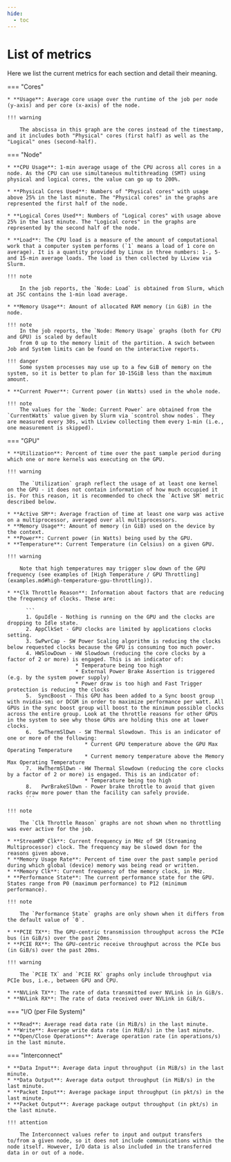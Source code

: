 ```yaml
---
hide:
  - toc
---
```

# List of metrics

Here we list the current metrics for each section and detail their meaning.

=== "Cores"

    * **Usage**: Average core usage over the runtime of the job per node (y-axis) and per core (x-axis) of the node. 
    
    !!! warning

        The abscissa in this graph are the cores instead of the timestamp, and it includes both "Physical" cores (first half) as well as the "Logical" ones (second-half).

=== "Node"

    * **CPU Usage**: 1-min average usage of the CPU across all cores in a node. As the CPU can use simultaneous multithreading (SMT) using physical and logical cores, the value can go up to 200%.

    * **Physical Cores Used**: Numbers of "Physical cores" with usage above 25% in the last minute. The "Physical cores" in the graphs are represented the first half of the node.

    * **Logical Cores Used**: Numbers of "Logical cores" with usage above 25% in the last minute. The "Logical cores" in the graphs are represented by the second half of the node.

    * **Load**: The CPU load is a measure of the amount of computational work that a computer system performs (`1` means a load of 1 core on average). It is a quantity provided by Linux in three numbers: 1-, 5- and 15-min average loads. The load is then collected by LLview via Slurm.  

    !!! note

        In the job reports, the `Node: Load` is obtained from Slurm, which at JSC contains the 1-min load average.

    * **Memory Usage**: Amount of allocated RAM memory (in GiB) in the node.

    !!! note
        In the job reports, the `Node: Memory Usage` graphs (both for CPU and GPU) is scaled by default
        from 0 up to the memory limit of the partition. A swich between Job and System limits can be found on the interactive reports.

    !!! danger
        Some system processes may use up to a few GiB of memory on the system, so it is better to plan for 10-15GiB less than the maximum amount.

    * **Current Power**: Current power (in Watts) used in the whole node.

    !!! note
        The values for the `Node: Current Power` are obtained from the `CurrentWatts` value given by Slurm via `scontrol show nodes`. They are measured every 30s, with LLview collecting them every 1-min (i.e., one measurement is skipped).

=== "GPU"

    * **Utilization**: Percent of time over the past sample period during which one or more kernels was executing on the GPU.
      
    !!! warning

        The `Utilization` graph reflect the usage of at least one kernel on the GPU - it does not contain information of how much occupied it is. For this reason, it is recommended to check the `Active SM` metric described below.
      
    * **Active SM**: Average fraction of time at least one warp was active on a multiprocessor, averaged over all multiprocessors.
    * **Memory Usage**: Amount of memory (in GiB) used on the device by the context.
    * **Power**: Current power (in Watts) being used by the GPU.
    * **Temperature**: Current Temperature (in Celsius) on a given GPU. 
      
    !!! warning

        Note that high temperatures may trigger slow down of the GPU frequency (see examples of [High Temperature / GPU Throttling](examples.md#high-temperature-gpu-throttling)).
      
    * **Clk Throttle Reason**: Information about factors that are reducing the frequency of clocks. These are:
      
          ```
          1. GpuIdle - Nothing is running on the GPU and the clocks are dropping to Idle state.
          2. AppClkSet - GPU clocks are limited by applications clocks setting.
          3. SwPwrCap - SW Power Scaling algorithm is reducing the clocks below requested clocks because the GPU is consuming too much power.
          4. HWSlowDown - HW Slowdown (reducing the core clocks by a factor of 2 or more) is engaged. This is an indicator of:
                          * Temperature being too high
                          * External Power Brake Assertion is triggered (e.g. by the system power supply)
                          * Power draw is too high and Fast Trigger protection is reducing the clocks
          5.  SyncBoost - This GPU has been added to a Sync boost group with nvidia-smi or DCGM in order to maximize performance per watt. All GPUs in the sync boost group will boost to the minimum possible clocks across the entire group. Look at the throttle reasons for other GPUs in the system to see why those GPUs are holding this one at lower clocks.
          6.  SwThermSlDwn - SW Thermal Slowdown. This is an indicator of one or more of the following:
                             * Current GPU temperature above the GPU Max Operating Temperature
                             * Current memory temperature above the Memory Max Operating Temperature
          7.  HwThermSlDwn - HW Thermal Slowdown (reducing the core clocks by a factor of 2 or more) is engaged. This is an indicator of:
                             * Temperature being too high
          8.   PwrBrakeSlDwn - Power brake throttle to avoid that given racks draw more power than the facility can safely provide.
          ```

    !!! note

        The `Clk Throttle Reason` graphs are not shown when no throttling was ever active for the job.
      
    * **StreamMP Clk**: Current frequency in MHz of SM (Streaming Multiprocessor) clock. The frequency may be slowed down for the reasons given above.
    * **Memory Usage Rate**: Percent of time over the past sample period during which global (device) memory was being read or written. 
    * **Memory Clk**: Current frequency of the memory clock, in MHz.
    * **Performance State**: The current performance state for the GPU. States range from P0 (maximum performance) to P12 (minimum performance).
      
    !!! note

        The `Performance State` graphs are only shown when it differs from the default value of `0`.
      
    * **PCIE TX**: The GPU-centric transmission throughput across the PCIe bus (in GiB/s) over the past 20ms.
    * **PCIE RX**: The GPU-centric receive throughput across the PCIe bus (in GiB/s) over the past 20ms.

    !!! warning

        The `PCIE TX` and `PCIE RX` graphs only include throughput via PCIe bus, i.e., between GPU and CPU.

    * **NVLink TX**: The rate of data transmitted over NVLink in in GiB/s.
    * **NVLink RX**: The rate of data received over NVLink in GiB/s.

=== "I/O (per File System)"

    * **Read**: Average read data rate (in MiB/s) in the last minute.
    * **Write**: Average write data rate (in MiB/s) in the last minute.
    * **Open/Close Operations**: Average operation rate (in operations/s) in the last minute.

=== "Interconnect"

    * **Data Input**: Average data input throughput (in MiB/s) in the last minute.
    * **Data Output**: Average data output throughput (in MiB/s) in the last minute.
    * **Packet Input**: Average package input throughput (in pkt/s) in the last minute.
    * **Packet Output**: Average package output throughput (in pkt/s) in the last minute.

    !!! attention

        The Interconnect values refer to input and output transfers to/from a given node, so it does not include communications within the node itself. However, I/O data is also included in the transferred data in or out of a node.

